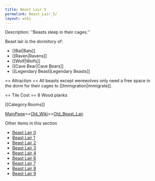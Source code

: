 ```yaml
---
title: Beast Lair 5
permalink: Beast_Lair_5/
layout: wiki
---
```

Description: ''Beasts sleep in their cages.''

Beast lair is the dormitory of:
* [[Bat|Bats]]
* [[Raven|Ravens]]
* [[Wolf|Wolfs]]
* [[Cave Bear|Cave Bears]]
* [[Legendary Beast|Legendary Beasts]]

== Attraction ==
All beasts except werewolves only need a free space in the dorm for their cages to [[Immigration|immigrate]].

== Tile Cost ==
8 Wood planks

[[Category:Rooms]]

[MainPage](/keeperrl_wiki/ "wikilink")>>[Old_Wiki](/keeperrl_wiki/Old_Wiki "wikilink")>>[Old_Beast_Lair](/keeperrl_wiki/Old_Beast_Lair "wikilink")

Other items in this section
-    [Beast Lair 0](/keeperrl_wiki/Beast_Lair_0 "wikilink")
-    [Beast Lair 1](/keeperrl_wiki/Beast_Lair_1 "wikilink")
-    [Beast Lair 2](/keeperrl_wiki/Beast_Lair_2 "wikilink")
-    [Beast Lair 3](/keeperrl_wiki/Beast_Lair_3 "wikilink")
-    [Beast Lair 4](/keeperrl_wiki/Beast_Lair_4 "wikilink")
-    [Beast Lair 6](/keeperrl_wiki/Beast_Lair_6 "wikilink")
-    [Beast Lair 7](/keeperrl_wiki/Beast_Lair_7 "wikilink")
-    [Beast Lair 8](/keeperrl_wiki/Beast_Lair_8 "wikilink")
-    [Beast Lair 9](/keeperrl_wiki/Beast_Lair_9 "wikilink")

